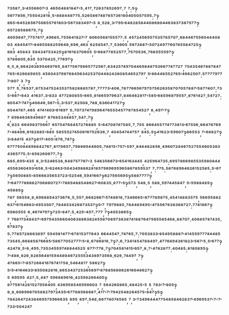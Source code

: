 ⁷³⁵⁸⁷·³′⁴⁵⁵⁶⁶⁰⁷′³,⁴⁶⁵⁰⁴⁸⁸¹⁸⁴⁷'⁵·⁴¹⁷·⁷²⁶³⁷⁸⁵²⁶⁹⁷·⁷,⁷:⁵‽⁵⁶⁷⁷⁸⁵⁶·⁷⁵⁵⁰⁴²⁸¹⁸·⁵'⁸⁸⁸⁴⁴⁸⁷⁷⁵:⁵²⁶⁵⁸⁶⁷⁴⁸⁷⁸⁵⁷³⁶¹⁸⁰⁴⁰⁵⁰⁵⁷⁵⁹⁵:⁷‽⁸⁶⁵'⁶⁴⁵²⁸⁵⁶⁷⁵⁰⁶⁵⁵⁷⁶¹⁸⁰³′⁵⁶⁷³⁸³⁴⁹⁷'⁵,⁸·⁵²⁸·³′⁷⁹⁵′⁸⁴⁸²⁸⁵⁸⁴⁴⁰⁸⁶⁸⁰⁴⁴⁶³⁸³⁷³⁸⁷⁵⁷⁷‽⁶⁵⁷²⁸⁵⁸⁸⁶⁷⁵:⁷‽⁴⁰⁵⁹⁸⁴⁷·⁷⁷⁵⁷⁴¹⁷·⁴⁹⁶⁸⁵:⁷⁵⁵⁶⁴¹⁸²⁷′⁷,⁸⁰⁶⁰⁵⁶⁸¹⁵⁵⁵⁷⁷:⁵,⁴⁵⁷²⁴⁵⁶⁹⁵⁷⁵³⁵⁷⁸⁵⁷⁰⁷·⁶⁸⁴⁴⁶⁷⁵⁵⁶⁰⁴⁴⁴⁰⁸⁰³,⁴⁸⁴⁵⁴¹⁷'⁸⁴⁶⁵⁵⁸⁸²⁵⁹⁶⁴⁸·⁶⁹⁶·⁴⁶³,⁶²⁵⁸⁵⁴⁷:⁷·⁵³⁶⁰⁵,⁵⁶⁷³⁸⁸⁷'⁵⁰⁷²⁴⁹⁷⁷⁶⁰⁷⁴⁵⁵⁸⁴⁷²⁵‽⁸⁸³,⁴⁵⁸⁴³,⁵⁸⁴³⁴⁷⁵³⁴²⁵‽⁸¹⁶¹⁸³⁷⁰⁶⁰⁵,⁵′⁶⁸⁸⁷⁷⁸⁵²⁵⁷⁷·⁷⁵⁷⁰⁵³⁶·⁷⁶⁸⁵⁵⁵⁵⁹⁷‽⁵⁷⁸⁶⁸⁰⁵·⁶³⁵,⁵³⁷⁰⁴²⁵·⁷⁷⁶⁹⁷‽⁶·⁵·⁸·⁸⁶⁴²⁶³⁸⁹⁵⁴⁶⁹⁷⁶⁵·⁸⁴⁷⁷⁵⁶⁷⁹⁸⁶⁵⁷⁷²⁵⁶⁷:⁶³⁴²⁵⁷⁴⁹⁷⁰⁴⁴⁶⁹⁸⁴⁸⁷⁵³⁶⁶⁷⁷⁴⁷⁷²⁷,⁷⁵⁴³⁵⁴⁶⁷⁸⁸⁷⁸⁴⁷⁷⁶⁵'⁶²⁶⁸⁸⁹⁸⁵⁵,⁴⁵⁶⁰⁴³⁷⁹⁸⁷⁶⁸⁴⁹⁶³⁴²⁵³⁷⁰⁴⁴⁸²⁴³⁸⁰⁸⁵⁴⁶⁵²⁷⁹⁷,⁵′⁸⁶⁴⁴⁸⁵⁵²⁷⁶⁵′⁴⁶⁶²⁵⁰⁷:⁵⁷⁷⁷⁷⁹⁷⁷⁷′⁸⁰⁷,³,⁷‽⁵⁷⁷,⁵·⁷⁸⁵³⁷:⁸⁷⁵³⁴⁷⁵²⁴³⁵³⁷⁵⁸²⁸⁸⁸⁵⁷⁸⁷·⁷⁷⁷⁷³′⁴⁰⁶·⁷⁸⁷⁷⁶⁶⁵⁶⁷⁹⁷⁵⁷⁵⁶²⁶³⁵⁸⁷⁰⁷⁰⁵⁷⁸⁸⁷′⁵⁸⁷⁷⁴⁰⁷:⁷³⁵'⁶⁶⁷'⁶⁴³,⁴¹⁶³⁷:³′⁸³³,⁴⁷⁷²⁸⁰⁸⁵⁵'⁶⁶⁵·⁸¹⁸⁶⁵⁹⁷⁹⁶³⁷:⁸⁴⁶⁴⁶²⁸¹⁷'⁵⁸⁵′⁶⁸⁵⁹⁶⁸⁷⁹⁵⁵⁷·⁸⁷⁶¹⁴²⁷·⁵⁴⁷²⁷:⁸⁰⁵⁴⁷′⁷⁴⁷‽⁴⁰⁶⁴⁶·⁵⁶⁷'⁵:³′⁵³⁷·⁶²⁵⁰⁸·⁷⁸⁸·⁶³⁶⁰⁴¹⁷²⁷‽⁸⁵⁴⁴⁷⁸⁷:⁴⁶⁵,⁴⁷⁴¹⁴⁰³′⁶¹⁶⁹⁷,⁵:⁷⁰⁷³⁷⁴⁷⁹⁸⁹⁶⁴⁷⁶⁵⁵⁵⁴⁵⁷⁷⁸⁷⁸⁵⁴⁵²⁷,⁸·⁴⁹⁷′⁷‽⁷,⁶⁹⁶⁴⁶³⁶⁹⁴⁹⁶⁰⁷,⁶⁷⁶⁸⁵³⁴⁸⁸⁵⁷·⁵⁴⁷:⁷‽⁶·⁸³³,⁶⁶⁴⁹⁸³⁷⁵⁶⁶⁷,⁶⁵⁷⁵⁴⁷⁶⁸⁴⁵⁷²⁷⁶⁸⁸⁵,⁵'⁶⁴⁷⁰⁸⁷⁴⁷⁵⁸⁵·⁷·⁷⁵⁵,⁸⁶⁶⁴⁵⁵⁷⁷⁴⁷⁷³⁸¹³′⁶⁷⁵⁵⁶·⁶⁶⁴⁷⁶⁷⁶⁹⁷'⁴⁸⁴⁰⁶·⁶¹⁸²⁸⁸⁵'⁶⁸⁵,⁵⁸⁵⁵⁵²⁷⁴⁵⁰⁶¹⁶⁷⁵²⁶³⁶·⁷,⁴⁰⁴⁵⁴⁷⁴⁴⁷⁵⁷,⁸⁴⁵:⁵‽⁴¹⁶²³′⁵⁹⁶⁰⁷‽⁸⁶⁵⁵³,⁷'⁶⁸⁸²⁷‽³′⁸⁴⁴¹⁵,⁴³⁷‽⁸¹⁷'⁴⁰⁵'⁸⁷⁶·⁷⁴⁷‽⁶⁷⁷⁷⁵⁰⁸⁴⁸⁹⁸⁸⁴²⁷⁶⁷·⁸¹⁷⁰⁶⁵⁷:⁷⁹⁸⁶⁶⁹⁴⁴⁶⁰⁵:⁷⁴⁸¹⁵'⁷⁵⁷'⁵⁹⁷·⁸⁴⁸⁴⁸²⁸⁵⁶·⁴⁹⁶⁰⁷²⁸⁴⁶⁷⁵²⁷⁵⁵⁴⁶⁰⁵³⁸³⁴³⁶⁵⁷⁷⁵:⁵'⁸⁵⁸²⁶⁰⁶⁷⁷:⁷‽⁶⁸⁵:⁶⁹⁵′⁴³⁵,⁸·³′⁵²⁴⁶⁵³⁸·⁶⁴⁸⁷⁵⁷⁷⁶⁷'³,⁵⁴⁶³⁵⁶⁶⁷³′⁶⁵⁴¹⁶³⁴⁴⁵,⁴²⁵⁹⁶⁴⁷³⁵:⁶⁹⁵⁷⁸⁶⁶⁹⁸⁵⁵³⁵⁹⁸⁰⁸⁴⁴⁴⁵⁵⁶³⁶⁰⁴⁹³′⁶⁵⁶·⁵'⁶²⁴⁶³′⁵⁰⁴³⁴⁹⁸⁸⁶²⁸¹⁸⁵⁷⁹⁶⁹⁶⁹⁵⁹⁶⁵⁸⁶⁷⁸⁵⁹⁵³⁷,⁷:⁷⁷⁵:⁵⁸⁷⁶⁸⁹⁶⁴⁶²⁶¹⁵²⁵⁸⁵:⁵'⁶⁷⁷‽⁵⁶⁵⁰⁸⁸⁵'⁸⁵⁶⁶⁸³⁵⁶⁵³⁷²³′⁵²⁵⁴⁶·⁵⁹⁴¹⁶⁶⁷‽⁶²⁷⁵⁶⁵⁶⁹⁵‽⁵⁸⁸⁷⁷⁷⁷‽⁷′⁶⁴⁷⁷⁷⁸⁶⁶⁸²⁷⁰⁶⁸⁶⁰⁷²⁷'⁷⁸⁶⁹⁴⁸⁸⁵⁴⁸⁶²⁷′⁶⁰⁸³⁵·⁸⁷⁷'⁵‽⁵⁷³,⁵⁴⁸·⁵,⁵⁸⁸·⁵⁹⁷⁴⁴⁵⁸⁴⁷,⁵'⁵⁹⁸⁸⁴⁸⁵‽⁴⁵⁸⁸⁵‽⁷⁸⁷,⁵⁶⁵⁵⁸·⁸·⁶⁹⁶⁸⁸⁹⁴³⁷³⁶⁷⁶·⁵·⁵⁵⁷·⁶⁶⁸²⁶⁶⁷′⁵⁷⁴⁸⁶¹⁸·⁷³⁴⁶⁶⁶⁵'⁶⁷⁷⁷⁸⁹⁸⁷⁵·⁴⁵⁴¹⁴⁸⁸³⁵⁷⁵,⁵⁶⁶⁹⁵⁸⁸²⁶³⁷′⁶¹⁵⁴⁶⁶³′⁴⁹⁵³⁵⁰⁷·⁷⁸⁴⁸⁵³⁴²⁶⁸⁷³⁵³⁷‽⁵′⁷,⁷⁹⁷⁹⁸⁸⁵·⁷⁸⁴⁴⁸⁹⁴⁹⁵'⁴⁷⁵⁵⁶⁷⁶³⁸³⁶⁸⁷²⁷:⁷⁷⁴¹⁸⁶⁷‽⁶⁹⁸⁰⁵⁵⁵,⁶·⁴⁶⁷⁴⁷⁹⁷‽⁷²⁵'⁸⁴⁷:⁵·⁴²⁵'⁴⁵⁷:⁷⁷⁷,⁷‽⁴⁰⁵³⁸⁶⁵‽⁷,⁷⁶⁸¹⁷³⁴⁸⁴³⁷'⁶⁹⁷⁹⁴³⁵⁶⁶⁰⁴⁰⁶³⁸⁸⁶³⁸²⁴⁵⁵⁸⁷⁰⁸⁹⁷³⁸³⁸⁷⁴¹⁸⁸⁷⁶⁴⁷⁵⁶⁵⁵⁸⁵⁴⁶⁸·⁸⁸⁷⁰⁷·⁴⁰⁶⁸⁵⁷⁸⁷⁴³⁵·⁶⁷⁸³⁷‽⁵:⁷⁷⁸⁵⁷²⁸⁸⁶³⁸⁹⁷,⁵⁹⁴⁹⁸¹⁴⁷⁷′⁶⁷⁸¹⁵³⁷⁷⁶⁴³,⁶⁶⁴⁴⁵⁴⁷·⁷⁴⁷⁶⁵·⁷:⁷⁰⁵³⁸³³′⁸⁵⁴⁹⁵⁸⁸⁸⁷′⁴¹⁴⁵⁵⁹⁷⁷⁷⁴⁴⁴⁸⁵⁷³⁵⁴⁵:⁶⁶⁸⁸⁵⁸⁷⁶⁶⁸⁵′⁵⁸⁶⁷⁷⁰⁵²⁷⁷⁷′⁵'⁸·⁶⁷⁸⁶⁸¹⁶·⁷‽⁷:⁶·⁷³⁴¹⁴⁵⁴⁷⁸⁸⁴⁹⁷·⁴⁷⁷⁶⁸⁹⁴³⁶¹⁸²³′⁵⁶⁷′⁵·⁵′⁶⁷⁷‽⁴²⁴⁷⁸·⁵'⁶·⁴⁹⁵:⁷³⁵³⁴⁵⁵⁹⁷⁴⁸⁸⁴⁴⁵²⁵,⁸⁷⁷′⁷⁷⁸·⁷‽⁷⁰⁴⁵⁸¹⁴¹⁵′⁶⁵⁷·⁸·⁷'⁴⁷⁸²⁸⁷⁷:⁴⁰⁴⁸⁵:⁸¹⁸⁰⁸⁹⁵‽⁷′⁴⁸⁸·⁸²⁶·⁸²⁸⁵⁶⁴⁸¹⁵⁹⁴⁴⁸⁰⁴⁶⁷²⁵⁵⁵³⁴³⁸⁹⁷³⁵⁶⁸·⁶²⁶·⁷⁴⁴⁹⁷,⁷‽⁴⁷⁸⁶⁵'⁷′⁸⁵⁷²⁶⁶⁴¹⁶⁷⁶⁷⁴¹⁷⁵⁸·⁵⁴⁶⁴⁸¹⁷,⁵⁸⁶²⁷‽⁵′⁵′⁴¹⁶⁴⁶³³′⁸⁵⁵⁰⁸²⁸¹⁶·⁸⁶⁵³⁴³⁷²⁵³⁶⁵⁶⁹⁷′⁸⁷⁶⁸⁵⁶⁸⁰⁶²⁶¹⁶⁰⁴⁸⁶²⁷‽⁵,⁶⁹⁵⁹⁵,⁴²⁷:⁵·⁴⁸⁷,⁵⁹⁶⁸⁸⁹⁶¹⁶·⁴²⁵⁹⁸²⁶⁶⁴⁰⁵‽⁸⁷⁷⁵⁶¹⁴²⁸¹⁵²⁷⁹⁵⁶⁴⁰⁵,⁴³⁶⁹⁵⁸⁵⁴⁶⁹⁵⁶⁶⁰³,⁷,⁵⁶⁴²⁶⁰⁸⁶⁵·⁴⁸⁴²⁵'⁵,⁵,⁷⁸³′⁷′⁸⁰⁵‽⁸·⁸·⁶⁰⁶⁹⁶⁶⁷⁰⁵⁸⁸²⁷⁹⁷²⁴³⁵′⁶⁷⁷⁰⁸⁵⁶⁸⁶⁸⁷·⁴¹⁷'⁷′⁷⁹⁴²⁵⁴⁸²⁶⁴⁵⁷⁵'⁸⁴⁷‽⁵‽⁷⁸⁴²⁶⁴⁷²⁴³⁸⁴⁶⁹⁵⁷⁵⁹⁶⁶⁶³⁵,⁸⁹⁵,⁸⁹⁷:⁵⁴⁸·⁶⁶⁷⁷⁴⁰⁷⁴⁵⁸⁵,⁷,³′⁷³⁴⁹⁶⁴⁴⁴⁷⁷⁵⁴⁸⁵⁸⁴⁶²⁸³⁷′⁴⁹⁶⁹⁵³⁷'⁷'⁷′⁷³³′⁵⁰⁴²⁴⁷
